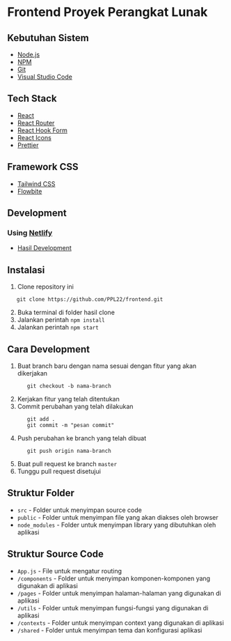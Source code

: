 # Frontend Proyek Perangkat Lunak

## Kebutuhan Sistem

-   [Node.js](https://nodejs.org/en/)
-   [NPM](https://www.npmjs.com/)
-   [Git](https://git-scm.com/)
-   [Visual Studio Code](https://code.visualstudio.com/)

## Tech Stack

-   [React](https://reactjs.org/)
-   [React Router](https://reactrouter.com/)
-   [React Hook Form](https://react-hook-form.com/)
-   [React Icons](https://react-icons.github.io/react-icons/)
-   [Prettier](https://prettier.io/)

## Framework CSS

-   [Tailwind CSS](https://tailwindcss.com/)
-   [Flowbite](https://flowbite.com/docs)

## Development
### Using [Netlify](https://www.netlify.com/)
-   [Hasil Development](https://frontend-ppl.netlify.app/)

## Instalasi

1. Clone repository ini

```
   git clone https://github.com/PPL22/frontend.git
```

2. Buka terminal di folder hasil clone
3. Jalankan perintah `npm install`
4. Jalankan perintah `npm start`

## Cara Development

1. Buat branch baru dengan nama sesuai dengan fitur yang akan dikerjakan
    ```
       git checkout -b nama-branch
    ```
2. Kerjakan fitur yang telah ditentukan
3. Commit perubahan yang telah dilakukan
    ```
       git add .
       git commit -m "pesan commit"
    ```
4. Push perubahan ke branch yang telah dibuat
    ```
       git push origin nama-branch
    ```
5. Buat pull request ke branch `master`
6. Tunggu pull request disetujui

## Struktur Folder

-   `src` - Folder untuk menyimpan source code
-   `public` - Folder untuk menyimpan file yang akan diakses oleh browser
-   `node_modules` - Folder untuk menyimpan library yang dibutuhkan oleh aplikasi

## Struktur Source Code

-   `App.js` - File untuk mengatur routing
-   `/components` - Folder untuk menyimpan komponen-komponen yang digunakan di aplikasi
-   `/pages` - Folder untuk menyimpan halaman-halaman yang digunakan di aplikasi
-   `/utils` - Folder untuk menyimpan fungsi-fungsi yang digunakan di aplikasi
-   `/contexts` - Folder untuk menyimpan context yang digunakan di aplikasi
-   `/shared` - Folder untuk menyimpan tema dan konfigurasi aplikasi
